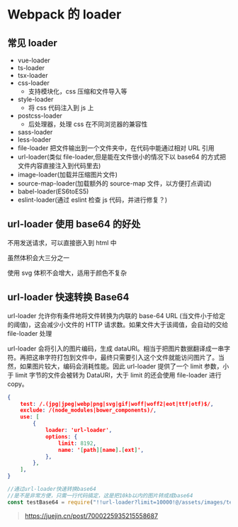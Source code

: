 # Webpack 的 loader

## 常见 loader

- vue-loader
- ts-loader
- tsx-loader
- css-loader
  - 支持模块化，css 压缩和文件导入等
- style-loader
  - 将 css 代码注入到 js 上
- postcss-loader
  - 后处理器，处理 css 在不同浏览器的兼容性
- sass-loader
- less-loader
- file-loader 把文件输出到一个文件夹中，在代码中能通过相对 URL 引用
- url-loader(类似 file-loader,但是能在文件很小的情况下以 base64 的方式把文件内容直接注入到代码里去)
- image-loader(加载并压缩图片文件)
- source-map-loader(加载额外的 source-map 文件，以方便打点调试)
- babel-loader(ES6toES5)
- eslint-loader(通过 eslint 检查 js 代码，并进行修复？)

## url-loader 使用 base64 的好处

不用发送请求，可以直接嵌入到 html 中

虽然体积会大三分之一

使用 svg 体积不会增大，适用于颜色不复杂

## url-loader 快速转换 Base64

url-loader 允许你有条件地将文件转换为内联的 base-64 URL (当文件小于给定的阈值)，这会减少小文件的 HTTP 请求数。如果文件大于该阈值，会自动的交给 file-loader 处理

url-loader 会将引入的图片编码，生成 dataURl。相当于把图片数据翻译成一串字符。再把这串字符打包到文件中，最终只需要引入这个文件就能访问图片了。当然，如果图片较大，编码会消耗性能。因此 url-loader 提供了一个 limit 参数，小于 limit 字节的文件会被转为 DataURl，大于 limit 的还会使用 file-loader 进行 copy。

```json
{
    test: /.(jpg|jpeg|webp|png|svg|gif|woff|woff2|eot|ttf|otf)$/,
    exclude: /(node_modules|bower_components)/,
    use: [
        {
            loader: 'url-loader',
            options: {
                limit: 8192,
                name: '[path][name].[ext]',
            },
        },
    ],
}

```

```js
//通过url-loader快速转换base64
//是不是非常方便，只需一行代码搞定，这是把10kb以内的图片转成成base64
const testBase64 = require("!!url-loader?limit=10000!@/assets/images/test.png");
```

> https://juejin.cn/post/7000225935215558687
